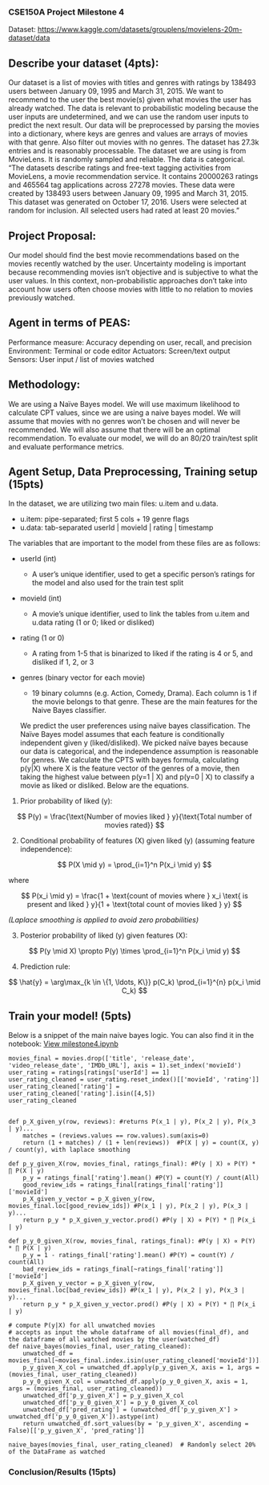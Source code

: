 ### CSE150A Project Milestone 4
Dataset: https://www.kaggle.com/datasets/grouplens/movielens-20m-dataset/data

## Describe your dataset (4pts):
Our dataset is a list of movies with titles and genres with ratings by 138493 users between January 09, 1995 and March 31, 2015. We want to recommend to the user the best movie(s) given what movies the user has already watched. The data is relevant to probabilistic modeling because the user inputs are undetermined, and we can use the random user inputs to predict the next result. Our data will be preprocessed by parsing the movies into a dictionary, where keys are genres and values are arrays of movies with that genre. Also filter out movies with no genres.
The dataset has 27.3k entries and is reasonably processable. The dataset we are using is from MovieLens. It is randomly sampled and reliable. The data is categorical.
“The datasets describe ratings and free-text tagging activities from MovieLens, a movie recommendation service. It contains 20000263 ratings and 465564 tag applications across 27278 movies. These data were created by 138493 users between January 09, 1995 and March 31, 2015. This dataset was generated on October 17, 2016. Users were selected at random for inclusion. All selected users had rated at least 20 movies.”
	
## Project Proposal:
Our model should find the best movie recommendations based on the movies recently watched by the user. Uncertainty modeling is important because recommending movies isn’t objective and is subjective to what the user values. In this context, non-probabilistic approaches don’t take into account how users often choose movies with little to no relation to movies previously watched.

## Agent in terms of PEAS:
Performance measure: Accuracy depending on user, recall, and precision
Environment: Terminal or code editor
Actuators: Screen/text output
Sensors: User input / list of movies watched

## Methodology:
We are using a Naïve Bayes model. We will use maximum likelihood to calculate CPT values, since we are using a naive bayes model. We will assume that movies with no genres won’t be chosen and will never be recommended. We will also assume that there will be an optimal recommendation. To evaluate our model, we will do an 80/20 train/test split and evaluate performance metrics.

## Agent Setup, Data Preprocessing, Training setup (15pts)
In the dataset, we are utilizing two main files: u.item and u.data.
- u.item: pipe-separated; first 5 cols + 19 genre flags
- u.data: tab-separated userId | movieId | rating | timestamp


The variables that are important to the model from these files are as follows:
- userId (int)
  - A user’s unique identifier, used to get a specific person’s ratings for the model and also used for the train test split

- movieId (int)
  - A movie’s unique identifier, used to link the tables from u.item and u.data
rating (1 or 0; liked or disliked)

- rating (1 or 0)
  - A rating from 1-5 that is binarized to liked if the rating is 4 or 5, and disliked if 1, 2, or 3

- genres (binary vector for each movie)
  - 19 binary columns (e.g. Action, Comedy, Drama). Each column is 1 if the movie belongs to that genre. These are the main features for the Naive Bayes classifier.

  We predict the user preferences using naïve bayes classification. The Naïve Bayes model assumes that each feature is conditionally independent given y (liked/disliked). We picked naïve bayes because our data is categorical, and the independence assumption is reasonable for genres. We calculate the CPTS with bayes formula, calculating p(y|X) where X is the feature vector of the genres of a movie, then taking the highest value between p(y=1 | X) and p(y=0 | X) to classify a movie as liked or disliked. Below are the equations.


1. Prior probability of liked \(y\):

$$
P(y) = \frac{\text{Number of movies liked } y}{\text{Total number of movies rated}}
$$

2. Conditional probability of features \(X\) given liked \(y\) (assuming feature independence):

$$
P(X \mid y) = \prod_{i=1}^n P(x_i \mid y)
$$

where

$$
P(x_i \mid y) = \frac{1 + \text{count of movies where } x_i \text{ is present and liked } y}{1 + \text{total count of movies liked } y}
$$

*(Laplace smoothing is applied to avoid zero probabilities)*

3. Posterior probability of liked \(y\) given features \(X\):

$$
P(y \mid X) \propto P(y) \times \prod_{i=1}^n P(x_i \mid y)
$$

4. Prediction rule:

$$
\hat{y} = \arg\max_{k \in \{1, \ldots, K\}} p(C_k) \prod_{i=1}^{n} p(x_i \mid C_k)
$$


## Train your model! (5pts)
Below is a snippet of the main naive bayes logic. You can also find it in the notebook: [View milestone4.ipynb](./milestone4.ipynb)


```
movies_final = movies.drop(['title', 'release_date', 'video_release_date', 'IMDb_URL'], axis = 1).set_index('movieId')
user_rating = ratings[ratings['userId'] == 1]
user_rating_cleaned = user_rating.reset_index()[['movieId', 'rating']]
user_rating_cleaned['rating'] = user_rating_cleaned['rating'].isin([4,5])
user_rating_cleaned


def p_X_given_y(row, reviews): #returns P(x_1 | y), P(x_2 | y), P(x_3 | y)...
    matches = (reviews.values == row.values).sum(axis=0)
    return (1 + matches) / (1 + len(reviews))  #P(X | y) = count(X, y) / count(y), with laplace smoothing

def p_y_given_X(row, movies_final, ratings_final): #P(y | X) ∝ P(Y) * ∏ P(X | y)
    p_y = ratings_final['rating'].mean() #P(Y) = count(Y) / count(All)
    good_review_ids = ratings_final[ratings_final['rating']]['movieId']
    p_X_given_y_vector = p_X_given_y(row, movies_final.loc[good_review_ids]) #P(x_1 | y), P(x_2 | y), P(x_3 | y)...
    return p_y * p_X_given_y_vector.prod() #P(y | X) ∝ P(Y) * ∏ P(x_i | y)

def p_y_0_given_X(row, movies_final, ratings_final): #P(y | X) ∝ P(Y) * ∏ P(X | y)
    p_y = 1 - ratings_final['rating'].mean() #P(Y) = count(Y) / count(All)
    bad_review_ids = ratings_final[~ratings_final['rating']]['movieId']
    p_X_given_y_vector = p_X_given_y(row, movies_final.loc[bad_review_ids]) #P(x_1 | y), P(x_2 | y), P(x_3 | y)...
    return p_y * p_X_given_y_vector.prod() #P(y | X) ∝ P(Y) * ∏ P(x_i | y)

# compute P(y|X) for all unwatched movies
# accepts as input the whole dataframe of all movies(final_df), and the dataframe of all watched movies by the user(watched_df)
def naive_bayes(movies_final, user_rating_cleaned):
    unwatched_df = movies_final[~movies_final.index.isin(user_rating_cleaned['movieId'])].copy()
    p_y_given_X_col = unwatched_df.apply(p_y_given_X, axis = 1, args = (movies_final, user_rating_cleaned))
    p_y_0_given_X_col = unwatched_df.apply(p_y_0_given_X, axis = 1, args = (movies_final, user_rating_cleaned))
    unwatched_df['p_y_given_X'] = p_y_given_X_col
    unwatched_df['p_y_0_given_X'] = p_y_0_given_X_col
    unwatched_df['pred_rating'] = (unwatched_df['p_y_given_X'] > unwatched_df['p_y_0_given_X']).astype(int)
    return unwatched_df.sort_values(by = 'p_y_given_X', ascending = False)[['p_y_given_X', 'pred_rating']]
    
naive_bayes(movies_final, user_rating_cleaned)  # Randomly select 20% of the DataFrame as watched
```

### Conclusion/Results (15pts)